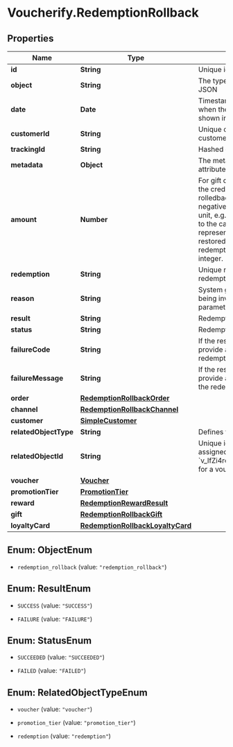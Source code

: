 # Voucherify.RedemptionRollback

## Properties

Name | Type | Description | Notes
------------ | ------------- | ------------- | -------------
**id** | **String** | Unique identifier of the redemption rollback. | [optional] 
**object** | **String** | The type of the object represented by the JSON | [optional] [default to &#39;redemption_rollback&#39;]
**date** | **Date** | Timestamp representing the date and time when the object was created. The value is shown in the ISO 8601 format. | [optional] 
**customerId** | **String** | Unique customer ID of the redeeming customer. | [optional] 
**trackingId** | **String** | Hashed customer source ID. | [optional] 
**metadata** | **Object** | The metadata object stores all custom attributes assigned to the redemption. | [optional] 
**amount** | **Number** | For gift cards, this represents the number of the credits restored to the card in the rolledback redemption. The number is a negative integer in the smallest currency unit, e.g. -100 cents for $1.00 added back to the card. For loyalty cards, this represents the number of loyalty points restored to the card in the rolledback redemption. The number is a negative integer. | [optional] 
**redemption** | **String** | Unique redemption ID of the parent redemption. | [optional] 
**reason** | **String** | System generated cause for the redemption being invalid in the context of the provided parameters. | [optional] 
**result** | **String** | Redemption result. | [optional] 
**status** | **String** | Redemption status. | [optional] 
**failureCode** | **String** | If the result is &#x60;FAILURE&#x60;, this parameter will provide a generic reason as to why the redemption failed. | [optional] 
**failureMessage** | **String** | If the result is &#x60;FAILURE&#x60;, this parameter will provide a more expanded reason as to why the redemption failed. | [optional] 
**order** | [**RedemptionRollbackOrder**](RedemptionRollbackOrder.md) |  | [optional] 
**channel** | [**RedemptionRollbackChannel**](RedemptionRollbackChannel.md) |  | [optional] 
**customer** | [**SimpleCustomer**](SimpleCustomer.md) |  | [optional] 
**relatedObjectType** | **String** | Defines the related object. | [optional] 
**relatedObjectId** | **String** | Unique identifier of the related object. It is assigned by Voucherify, i.e. &#x60;v_lfZi4rcEGe0sN9gmnj40bzwK2FH6QUno&#x60; for a voucher. | [optional] 
**voucher** | [**Voucher**](Voucher.md) |  | [optional] 
**promotionTier** | [**PromotionTier**](PromotionTier.md) |  | [optional] 
**reward** | [**RedemptionRewardResult**](RedemptionRewardResult.md) |  | [optional] 
**gift** | [**RedemptionRollbackGift**](RedemptionRollbackGift.md) |  | [optional] 
**loyaltyCard** | [**RedemptionRollbackLoyaltyCard**](RedemptionRollbackLoyaltyCard.md) |  | [optional] 



## Enum: ObjectEnum


* `redemption_rollback` (value: `"redemption_rollback"`)





## Enum: ResultEnum


* `SUCCESS` (value: `"SUCCESS"`)

* `FAILURE` (value: `"FAILURE"`)





## Enum: StatusEnum


* `SUCCEEDED` (value: `"SUCCEEDED"`)

* `FAILED` (value: `"FAILED"`)





## Enum: RelatedObjectTypeEnum


* `voucher` (value: `"voucher"`)

* `promotion_tier` (value: `"promotion_tier"`)

* `redemption` (value: `"redemption"`)




